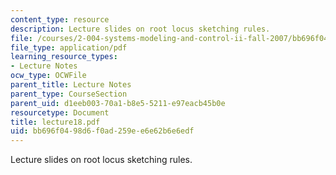 ```yaml
---
content_type: resource
description: Lecture slides on root locus sketching rules.
file: /courses/2-004-systems-modeling-and-control-ii-fall-2007/bb696f0498d6f0ad259ee6e62b6e6edf_lecture18.pdf
file_type: application/pdf
learning_resource_types:
- Lecture Notes
ocw_type: OCWFile
parent_title: Lecture Notes
parent_type: CourseSection
parent_uid: d1eeb003-70a1-b8e5-5211-e97eacb45b0e
resourcetype: Document
title: lecture18.pdf
uid: bb696f04-98d6-f0ad-259e-e6e62b6e6edf
---
```

Lecture slides on root locus sketching rules.

